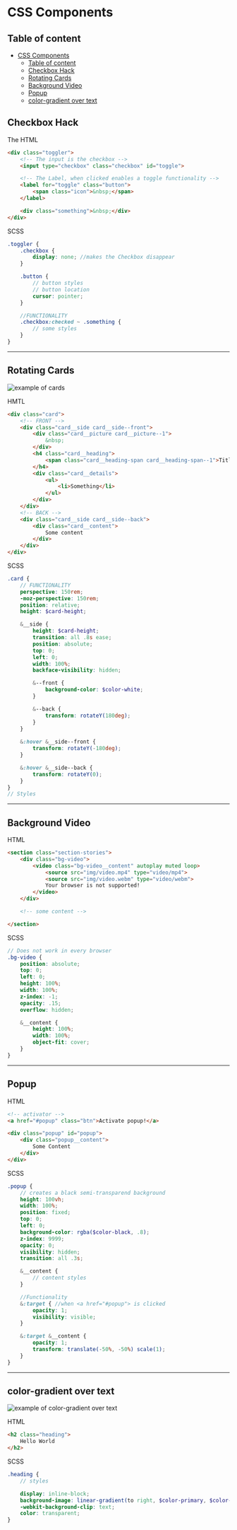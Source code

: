 # CSS Components

## Table of content
- [CSS Components](#css-components)
    - [Table of content](#table-of-content)
    - [Checkbox Hack](#checkbox-hack)
    - [Rotating Cards](#rotating-cards)
    - [Background Video](#background-video)
    - [Popup](#popup)
    - [color-gradient over text](#color-gradient-over-text)

## Checkbox Hack

The HTML
```html
<div class="toggler">
    <!-- The input is the checkbox -->
    <input type="checkbox" class="checkbox" id="toggle">

    <!-- The Label, when clicked enables a toggle functionality -->
    <label for="toggle" class="button">
        <span class="icon">&nbsp;</span>
    </label>

    <div class="something">&nbsp;</div>
</div>
```

SCSS
```scss
.toggler {
    .checkbox {
        display: none; //makes the Checkbox disappear
    }

    .button {
        // button styles
        // button location
        cursor: pointer;
    }

    //FUNCTIONALITY
    .checkbox:checked ~ .something {
        // some styles
    }
}
```

---

## Rotating Cards

![example of cards](gfx/cards.png)

HMTL
```html
<div class="card">
    <!-- FRONT -->
    <div class="card__side card__side--front">
        <div class="card__picture card__picture--1">
            &nbsp;
        </div>
        <h4 class="card__heading">
            <span class="card__heading-span card__heading-span--1">Title</span>
        </h4>
        <div class="card__details">
            <ul>
                <li>Something</li>
            </ul>
        </div>
    </div>
    <!-- BACK -->
    <div class="card__side card__side--back">
        <div class="card__content">
            Some content
        </div>
    </div>
</div>
```

SCSS
```scss
.card {
    // FUNCTIONALITY
    perspective: 150rem;
    -moz-perspective: 150rem;
    position: relative;
    height: $card-height;

    &__side {
        height: $card-height;
        transition: all .8s ease;
        position: absolute;
        top: 0;
        left: 0;
        width: 100%;
        backface-visibility: hidden;

        &--front {
            background-color: $color-white;
        }

        &--back {
            transform: rotateY(180deg);
        }
    }
  
    &:hover &__side--front {
        transform: rotateY(-180deg);
    }

    &:hover &__side--back {
        transform: rotateY(0);
    }
}
// Styles
```

---

## Background Video

HTML
```html
<section class="section-stories">
    <div class="bg-video">
        <video class="bg-video__content" autoplay muted loop>
            <source src="img/video.mp4" type="video/mp4">
            <source src="img/video.webm" type="video/webm">
            Your browser is not supported!
        </video>
    </div>

    <!-- some content -->

</section>
```

SCSS
```scss
// Does not work in every browser
.bg-video {
    position: absolute;
    top: 0;
    left: 0;
    height: 100%;
    width: 100%;
    z-index: -1;
    opacity: .15;
    overflow: hidden;

    &__content {
        height: 100%;
        width: 100%;
        object-fit: cover;
    }
}
```

---

## Popup

HTML
```html
<!-- activator -->
<a href="#popup" class="btn">Activate popup!</a>

<div class="popup" id="popup">
    <div class="popup__content">
        Some Content
    </div>
</div>
```

SCSS
```scss
.popup {
    // creates a black semi-transparend background
    height: 100vh;
    width: 100%;
    position: fixed;
    top: 0;
    left: 0;
    background-color: rgba($color-black, .8);
    z-index: 9999;
    opacity: 0;
    visibility: hidden;
    transition: all .3s;

    &__content {
        // content styles
    }

    //Functionality
    &:target { //when <a href="#popup"> is clicked
        opacity: 1;
        visibility: visible;
    }

    &:target &__content {
        opacity: 1;
        transform: translate(-50%, -50%) scale(1);
    }
}
```

---

## color-gradient over text

![example of color-gradient over text](gfx/text-gradient.png)

HTML
```html
<h2 class="heading">
    Hello World
</h2>
``` 

SCSS
```scss
.heading {
    // styles

    display: inline-block;
    background-image: linear-gradient(to right, $color-primary, $color-secondary);
    -webkit-background-clip: text;
    color: transparent;
}
```
